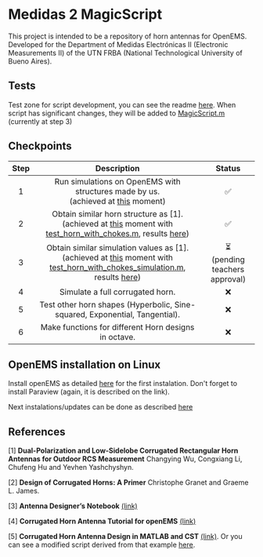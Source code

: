 # Medidas 2 MagicScript

This project is intended to be a repository of horn antennas for OpenEMS. Developed for the Department of Medidas Electrónicas II (Electronic Measurements II) of the UTN FRBA (National Technological University of Bueno Aires).

## Tests
Test zone for script development, you can see the readme [here](/Tests/README.md). When script has significant changes, they will be added to [MagicScript.m](MagicScript.m) (currently at step 3)

## Checkpoints

|Step|Description|Status|
|:---:|:---:|:---:|
|1|Run simulations on OpenEMS with structures made by us.<br />(achieved at [this](https://github.com/monteiroman/medidas2_magicScript/tree/e91d77f7ba519339ee20ab937bb6875e94559fc0) moment)|✅|
|2|Obtain similar horn structure as [1].<br />(achieved at [this](https://github.com/monteiroman/medidas2_magicScript/tree/d6bcb67d9ceb91d669a03ce52e1ebb5fea73e0dc) moment with [test_horn_with_chokes.m](/Tests/Structure_test/test_horn_with_chokes.m), results [here](/Tests/README.md))|✅|
|3|Obtain similar simulation values as [1].<br />(achieved at [this]() moment with [test_horn_with_chokes_simulation.m](/Tests/Simulation_test/test_horn_with_chokes_simulation.m), results [here](/Tests/README.md))|⏳<br />(pending teachers approval)|
|4|Simulate a full corrugated horn.|❌|
|5|Test other horn shapes (Hyperbolic, Sine-squared, Exponential, Tangential).|❌|
|6|Make functions for different Horn designs in octave.|❌|


## OpenEMS installation on Linux
Install openEMS as detailed [here](http://www.openems.de/index.php/Compile_from_Source.html#Linux) for the 
first instalation. Don't forget to install Paraview (again, it is described on the link).

Next instalations/updates can be done as described 
[here](https://github.com/thliebig/openEMS-Project#update-instruction)

## References
[1] **Dual-Polarization and Low-Sidelobe Corrugated Rectangular Horn Antennas for Outdoor RCS Measurement** Changying Wu, Congxiang Li, Chufeng Hu and Yevhen Yashchyshyn.

[2] **Design of Corrugated Horns: A Primer** Christophe Granet and Graeme L. James.

[3] **Antenna Designer’s Notebook** [(link)](http://antennadesigner.org/)

[4] **Corrugated Horn Antenna Tutorial for openEMS** [(link)](https://openems.de/forum/viewtopic.php?f=3&t=900)

[5] **Corrugated Horn Antenna Design in MATLAB and CST** [(link)](https://www.youtube.com/watch?v=Fh7Ri-CNEjs&ab_channel=SimulationMaster). Or you can see a modified script derived from that example [here](/MatlabToCST_example).
